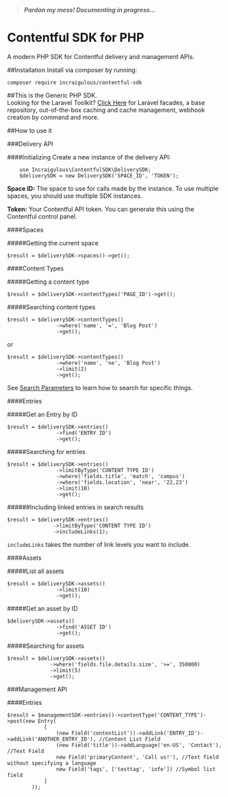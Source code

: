 > ***Pardon my mess! Documenting in progress...***

# Contentful SDK for PHP
A modern PHP SDK for Contentful delivery and management APIs.

##Installation
Install via composer by running: 

`````
composer require incraigulous/contentful-sdk
`````

##This is the Generic PHP SDK.<br />Looking for the Laravel Toolkit?
[Click Here](https://github.com/incraigulous/contentful-laravel) for Laravel facades, a base repository, out-of-the-box caching and cache management, webhook creation by command and more.

##How to use it

###Delivery API

####Initializing
Create a new instance of the delivery API:

`````
    use Incraigulous\ContentfulSDK\DeliverySDK;
    $deliverySDK = new DeliverySDK('SPACE_ID', 'TOKEN');
`````

**Space ID:** The space to use for calls made by the instance. To use multiple spaces, you should use multiple SDK instances.

**Token:** Your Contentful API token. You can generate this using the Contentful control panel.

####Spaces

#####Getting the current space
`````
$result = $deliverySDK->spaces()->get();
`````

####Content Types

#####Getting a content type
`````
$result = $deliverySDK->contentTypes('PAGE_ID')->get();
`````

#####Searching content types
`````
$result = $deliverySDK->contentTypes()
				->where('name', '=', 'Blog Post')
				->get();
`````

or

`````
$result = $deliverySDK->contentTypes()
				->where('name', 'ne', 'Blog Post')
				->limit(2)
				->get();
`````

See [Search Parameters](#search) to learn how to search for specific things.

####Entries

#####Get an Entry by ID
`````
$result = $deliverySDK->entries()
				->find('ENTRY ID')
				->get();
`````

#####Searching for entries
`````
$result = $deliverySDK->entries()
				->limitByType('CONTENT TYPE ID')
				->where('fields.title', 'match', 'campus')
				->where('fields.location', 'near', '22,23')
				->limit(10)
				->get();
`````

######Including linked entries in search results
`````
$result = $deliverySDK->entries()
	           ->limitByType('CONTENT TYPE ID')
	           ->includeLinks(1);
`````
`includeLinks` takes the number of link levels you want to include.

####Assets

#####List all assets
`````
$result = $deliverySDK->assets()
            	->limit(10)
            	->get();
`````

#####Get an asset by ID
`````
$deliverySDK->assets()
            	->find('ASSET ID')
            	->get();
`````

#####Searching for assets
`````
$result = $deliverySDK->assets()
              ->where('fields.file.details.size', '>=', 350000)
              ->limit(5)
              ->get();
`````


###Management API

####Entries
`````
$result = $managementSDK->entries()->contentType('CONTENT_TYPE')->post(new Entry(
            [
                (new Field('contentList'))->addLink('ENTRY_ID')->addLink('ANOTHER_ENTRY_ID'), //Content List Field
                (new Field('title'))->addLanguage('en-US', 'Contact'), //Text Field
                new Field('primaryContent', 'Call us!'), //Text field without specifying a language
                new Field('tags', ['testtag', 'info']) //Symbol list field
            ]
        ));
`````

